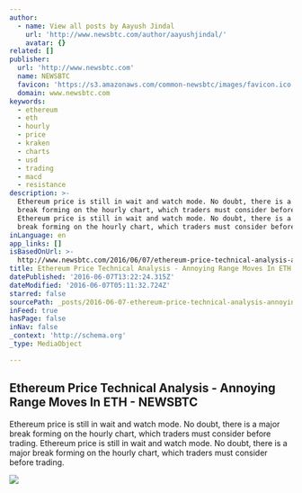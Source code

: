 ```yaml
---
author:
  - name: View all posts by Aayush Jindal
    url: 'http://www.newsbtc.com/author/aayushjindal/'
    avatar: {}
related: []
publisher:
  url: 'http://www.newsbtc.com'
  name: NEWSBTC
  favicon: 'https://s3.amazonaws.com/common-newsbtc/images/favicon.ico'
  domain: www.newsbtc.com
keywords:
  - ethereum
  - eth
  - hourly
  - price
  - kraken
  - charts
  - usd
  - trading
  - macd
  - resistance
description: >-
  Ethereum price is still in wait and watch mode. No doubt, there is a major
  break forming on the hourly chart, which traders must consider before trading.
  Ethereum price is still in wait and watch mode. No doubt, there is a major
  break forming on the hourly chart, which traders must consider before trading.
inLanguage: en
app_links: []
isBasedOnUrl: >-
  http://www.newsbtc.com/2016/06/07/ethereum-price-technical-analysis-annoying-range-moves-eth/
title: Ethereum Price Technical Analysis - Annoying Range Moves In ETH - NEWSBTC
datePublished: '2016-06-07T13:22:24.315Z'
dateModified: '2016-06-07T05:11:32.724Z'
starred: false
sourcePath: _posts/2016-06-07-ethereum-price-technical-analysis-annoying-range-moves-in.md
inFeed: true
hasPage: false
inNav: false
_context: 'http://schema.org'
_type: MediaObject

---
```

<article style=""><h1>Ethereum Price Technical Analysis - Annoying Range Moves In ETH - NEWSBTC</h1><p>Ethereum price is still in wait and watch mode. No doubt, there is a major break forming on the hourly chart, which traders must consider before trading. Ethereum price is still in wait and watch mode. No doubt, there is a major break forming on the hourly chart, which traders must consider before trading.</p><img src="http://s3.amazonaws.com/main-newsbtc-images/2016/06/07032355/Ethereum5.png" /></article>